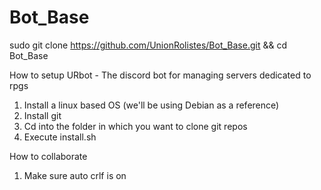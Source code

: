 # Bot_Base
sudo git clone https://github.com/UnionRolistes/Bot_Base.git && cd Bot_Base

How to setup URbot - The discord bot for managing servers dedicated to
rpgs

1) Install a linux based OS (we'll be using Debian as a reference)
2) Install git
3) Cd into the folder in which you want to clone git repos 
4) Execute install.sh


How to collaborate

1) Make sure auto crlf is on


